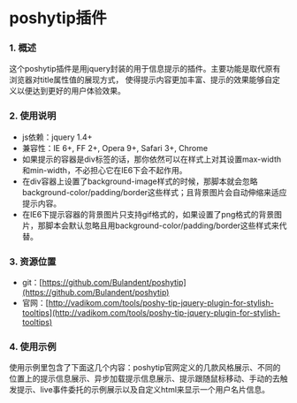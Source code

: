 ﻿# poshytip插件

### 1. 概述
这个poshytip插件是用jquery封装的用于信息提示的插件。主要功能是取代原有浏览器对title属性值的展现方式， 使得提示内容更加丰富、提示的效果能够自定义以便达到更好的用户体验效果。

### 2. 使用说明
- js依赖：jquery 1.4+
- 兼容性：IE 6+, FF 2+, Opera 9+, Safari 3+, Chrome
- 如果提示的容器是div标签的话，那你依然可以在样式上对其设置max-width和min-width，不必担心它在IE6下会不起作用。
- 在div容器上设置了background-image样式的时候，那脚本就会忽略background-color/padding/border这些样式；且背景图片会自动伸缩来适应提示内容。
- 在IE6下提示容器的背景图片只支持gif格式的，如果设置了png格式的背景图片，那脚本会默认忽略且用background-color/padding/border这些样式来代替。

### 3. 资源位置
- git：[https://github.com/Bulandent/poshytip](https://github.com/Bulandent/poshytip)
- 官网：[http://vadikom.com/tools/poshy-tip-jquery-plugin-for-stylish-tooltips](http://vadikom.com/tools/poshy-tip-jquery-plugin-for-stylish-tooltips)

### 4. 使用示例
使用示例里包含了下面这几个内容：poshytip官网定义的几款风格展示、不同的位置上的提示信息展示、异步加载提示信息展示、提示跟随鼠标移动、手动的去触发提示、live事件委托的示例展示以及自定义html来显示一个用户名片信息。




